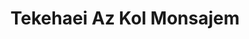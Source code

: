 ---
title: Tekehaei Az Kol Monsajem
categories: [psychology,non-fiction literature]
tags: [Iran,scientific]
---